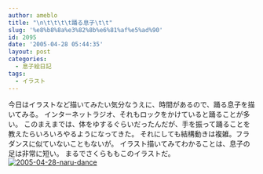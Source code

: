 ```yaml
---
author: ameblo
title: "\n\t\t\t\t踊る息子\t\t"
slug: '%e8%b8%8a%e3%82%8b%e6%81%af%e5%ad%90'
id: 2095
date: '2005-04-28 05:44:35'
layout: post
categories:
  - 息子絵日記
tags:
  - イラスト
---
```


今日はイラストなど描いてみたい気分なうえに、時間があるので、踊る息子を描いてみる。 インターネットラジオ、それもロックをかけていると踊ることが多い。 このまえまでは、体をゆするぐらいだったんだが、手を振って踊ることを教えたらいろいろやるようになってきた。 それにしても結構動きは複雑。フラダンスに似ていないこともないが。 イラスト描いてみてわかることは、息子の足は非常に短い。 まるでさくらももこのイラストだ。 [![2005-04-28-naru-dance](https://aki.shirai.as/wp-content/uploads/2005/04/2005-04-28-naru-dance.jpg)](http://aki.shirai.as/2005/04/%e8%b8%8a%e3%82%8b%e6%81%af%e5%ad%90/2005-04-28-naru-dance/)
